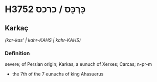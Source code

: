 # H3752 כַּרְכַּס / כרכס

## Karkaç

_(kar-kas' | kahr-KAHS | kahr-KAHS)_

### Definition

severe; of Persian origin; Karkas, a eunuch of Xerxes; Carcas; n-pr-m

- the 7th of the 7 eunuchs of king Ahasuerus
